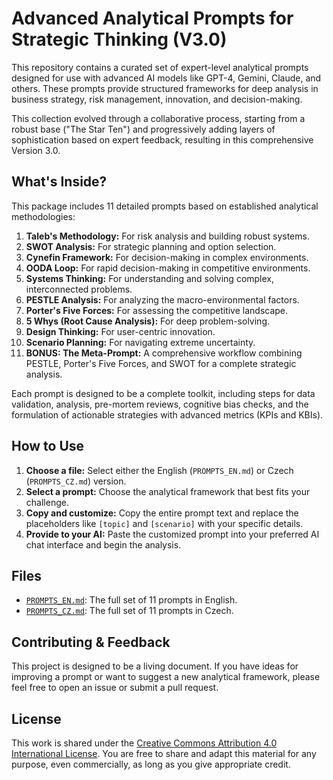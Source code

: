 # Advanced Analytical Prompts for Strategic Thinking (V3.0)

This repository contains a curated set of expert-level analytical prompts designed for use with advanced AI models like GPT-4, Gemini, Claude, and others. These prompts provide structured frameworks for deep analysis in business strategy, risk management, innovation, and decision-making.

This collection evolved through a collaborative process, starting from a robust base ("The Star Ten") and progressively adding layers of sophistication based on expert feedback, resulting in this comprehensive Version 3.0.

## What's Inside?

This package includes 11 detailed prompts based on established analytical methodologies:

1.  **Taleb's Methodology:** For risk analysis and building robust systems.
2.  **SWOT Analysis:** For strategic planning and option selection.
3.  **Cynefin Framework:** For decision-making in complex environments.
4.  **OODA Loop:** For rapid decision-making in competitive environments.
5.  **Systems Thinking:** For understanding and solving complex, interconnected problems.
6.  **PESTLE Analysis:** For analyzing the macro-environmental factors.
7.  **Porter's Five Forces:** For assessing the competitive landscape.
8.  **5 Whys (Root Cause Analysis):** For deep problem-solving.
9.  **Design Thinking:** For user-centric innovation.
10. **Scenario Planning:** For navigating extreme uncertainty.
11. **BONUS: The Meta-Prompt:** A comprehensive workflow combining PESTLE, Porter's Five Forces, and SWOT for a complete strategic analysis.

Each prompt is designed to be a complete toolkit, including steps for data validation, analysis, pre-mortem reviews, cognitive bias checks, and the formulation of actionable strategies with advanced metrics (KPIs and KBIs).

## How to Use

1.  **Choose a file:** Select either the English (`PROMPTS_EN.md`) or Czech (`PROMPTS_CZ.md`) version.
2.  **Select a prompt:** Choose the analytical framework that best fits your challenge.
3.  **Copy and customize:** Copy the entire prompt text and replace the placeholders like `[topic]` and `[scenario]` with your specific details.
4.  **Provide to your AI:** Paste the customized prompt into your preferred AI chat interface and begin the analysis.

## Files

* [`PROMPTS_EN.md`](PROMPTS_EN.md): The full set of 11 prompts in English.
* [`PROMPTS_CZ.md`](PROMPTS_CZ.md): The full set of 11 prompts in Czech.

## Contributing & Feedback

This project is designed to be a living document. If you have ideas for improving a prompt or want to suggest a new analytical framework, please feel free to open an issue or submit a pull request.

## License

This work is shared under the [Creative Commons Attribution 4.0 International License](http://creativecommons.org/licenses/by/4.0/). You are free to share and adapt this material for any purpose, even commercially, as long as you give appropriate credit.
